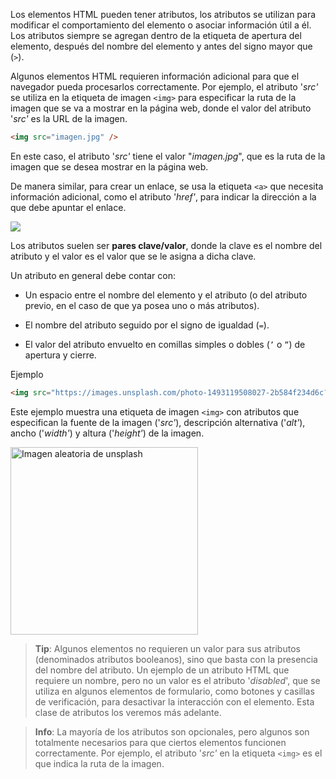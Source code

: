 Los elementos HTML pueden tener atributos, los atributos se utilizan para modificar el comportamiento del elemento o asociar información útil a él. Los atributos siempre se agregan dentro de la etiqueta de apertura del elemento, después del nombre del elemento y antes del signo mayor que (`>`).

Algunos elementos HTML requieren información adicional para que el navegador pueda procesarlos correctamente. Por ejemplo, el atributo '_src'_ se utiliza en la etiqueta de imagen `<img>` para especificar la ruta de la imagen que se va a mostrar en la página web, donde el valor del atributo '_src'_ es la URL de la imagen.

```HTML
<img src="imagen.jpg" />
```

En este caso, el atributo '_src'_ tiene el valor "_imagen.jpg_", que es la ruta de la imagen que se desea mostrar en la página web.

De manera similar, para crear un enlace, se usa la etiqueta `<a>` que necesita información adicional, como el atributo '_href'_, para indicar la dirección a la que debe apuntar el enlace.

![](./images/tag_attribute.png)

Los atributos suelen ser **pares clave/valor**, donde la clave es el nombre del atributo y el valor es el valor que se le asigna a dicha clave.

Un atributo en general debe contar con:

- Un espacio entre el nombre del elemento y el atributo (o del atributo previo, en el caso de que ya posea uno o más atributos).
    
- El nombre del atributo seguido por el signo de igualdad (`=`).
    
- El valor del atributo envuelto en comillas simples o dobles (`’` o `”`) de apertura y cierre.
    

Ejemplo

```HTML
<img src="https://images.unsplash.com/photo-1493119508027-2b584f234d6c?q=80&w=3424&auto=format&fit=crop&ixlib=rb-4.0.3&ixid=M3wxMjA3fDB8MHxwaG90by1wYWdlfHx8fGVufDB8fHx8fA%3D%3D" alt="Imagen aleatoria de unsplash" width="300" height="300">
```

Este ejemplo muestra una etiqueta de imagen `<img>` con atributos que especifican la fuente de la imagen ('_src'_), descripción alternativa ('_alt'_), ancho ('_width'_) y altura ('_height'_) de la imagen.

<body>
    <img src="https://images.unsplash.com/photo-1493119508027-2b584f234d6c?q=80&w=3424&auto=format&fit=crop&ixlib=rb-4.0.3&ixid=M3wxMjA3fDB8MHxwaG90by1wYWdlfHx8fGVufDB8fHx8fA%3D%3D" alt="Imagen aleatoria de unsplash" width="300" height="300">
</body>


> **Tip**: Algunos elementos no requieren un valor para sus atributos (denominados atributos booleanos), sino que basta con la presencia del nombre del atributo. Un ejemplo de un atributo HTML que requiere un nombre, pero no un valor es el atributo '_disabled_', que se utiliza en algunos elementos de formulario, como botones y casillas de verificación, para desactivar la interacción con el elemento. Esta clase de atributos los veremos más adelante.

> **Info**: La mayoría de los atributos son opcionales, pero algunos son totalmente necesarios para que ciertos elementos funcionen correctamente. Por ejemplo, el atributo '_src'_ en la etiqueta `<img>` es el que indica la ruta de la imagen.